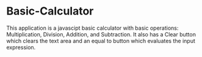 # Basic-Calculator

This application is a javascipt basic calculator with basic operations: Multiplication, Division, Addition, and Subtraction.
It also has a Clear button which clears the text area and an equal to button which evaluates the input expression.
